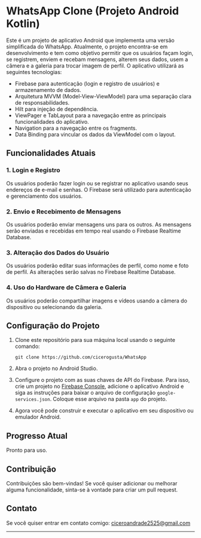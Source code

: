 # WhatsApp Clone (Projeto Android Kotlin) 

Este é um projeto de aplicativo Android que implementa uma versão simplificada do WhatsApp. Atualmente, o projeto encontra-se em desenvolvimento e tem como objetivo permitir que os usuários façam login, se registrem, enviem e recebam mensagens, alterem seus dados, usem a câmera e a galeria para trocar imagem de perfil. O aplicativo utilizará as seguintes tecnologias:

- Firebase para autenticação (login e registro de usuários) e armazenamento de dados.
- Arquitetura MVVM (Model-View-ViewModel) para uma separação clara de responsabilidades.
- Hilt para injeção de dependência.
- ViewPager e TabLayout para a navegação entre as principais funcionalidades do aplicativo.
- Navigation para a navegação entre os fragments.
- Data Binding para vincular os dados da ViewModel com o layout.

## Funcionalidades Atuais

### 1. Login e Registro
Os usuários poderão fazer login ou se registrar no aplicativo usando seus endereços de e-mail e senhas. O Firebase será utilizado para autenticação e gerenciamento dos usuários.

### 2. Envio e Recebimento de Mensagens
Os usuários poderão enviar mensagens uns para os outros. As mensagens serão enviadas e recebidas em tempo real usando o Firebase Realtime Database.

### 3. Alteração dos Dados do Usuário
Os usuários poderão editar suas informações de perfil, como nome e foto de perfil. As alterações serão salvas no Firebase Realtime Database.

### 4. Uso do Hardware de Câmera e Galeria
Os usuários poderão compartilhar imagens e vídeos usando a câmera do dispositivo ou selecionando da galeria.

## Configuração do Projeto

1. Clone este repositório para sua máquina local usando o seguinte comando:
   ```
   git clone https://github.com/cicerogusta/WhatsApp
   ```

2. Abra o projeto no Android Studio.

3. Configure o projeto com as suas chaves de API do Firebase. Para isso, crie um projeto no [Firebase Console](https://console.firebase.google.com/), adicione o aplicativo Android e siga as instruções para baixar o arquivo de configuração `google-services.json`. Coloque esse arquivo na pasta `app` do projeto.

4. Agora você pode construir e executar o aplicativo em seu dispositivo ou emulador Android.

## Progresso Atual

Pronto para uso.

## Contribuição

Contribuições são bem-vindas! Se você quiser adicionar ou melhorar alguma funcionalidade, sinta-se à vontade para criar um pull request.

## Contato

Se você quiser entrar em contato comigo: ciceroandrade2525@gmail.com

---

